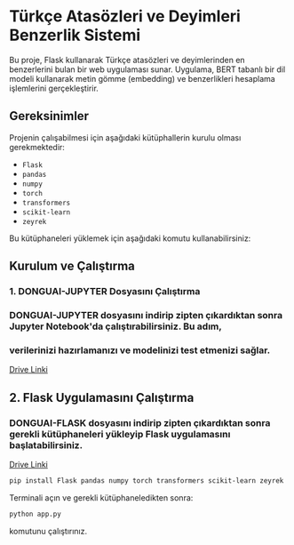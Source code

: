# Türkçe Atasözleri ve Deyimleri Benzerlik Sistemi

Bu proje, Flask kullanarak Türkçe atasözleri ve deyimlerinden en benzerlerini bulan bir web uygulaması sunar. Uygulama, BERT tabanlı bir dil modeli kullanarak metin gömme (embedding) ve benzerlikleri hesaplama işlemlerini gerçekleştirir.

## Gereksinimler

Projenin çalışabilmesi için aşağıdaki kütüphallerin kurulu olması gerekmektedir:

- `Flask`
- `pandas`
- `numpy`
- `torch`
- `transformers`
- `scikit-learn`
- `zeyrek`

Bu kütüphaneleri yüklemek için aşağıdaki komutu kullanabilirsiniz:
## Kurulum ve Çalıştırma
### 1. DONGUAI-JUPYTER Dosyasını Çalıştırma
### DONGUAI-JUPYTER dosyasını indirip zipten çıkardıktan sonra Jupyter Notebook'da çalıştırabilirsiniz. Bu adım,
### verilerinizi hazırlamanızı ve modelinizi test etmenizi sağlar.

[Drive Linki](https://drive.google.com/file/d/1VZr0ak5jEObaCcsqPnopvuQ4fCVvWM_t/view?usp=drive_link)

## 2. Flask Uygulamasını Çalıştırma
### DONGUAI-FLASK dosyasını indirip zipten çıkardıktan sonra gerekli kütüphaneleri yükleyip Flask uygulamasını başlatabilirsiniz.

[Drive Linki](https://drive.google.com/file/d/1Kx2PUP-uc97t17cZRIkJRA5CeyR6UqN7/view?usp=sharing)

```bash
pip install Flask pandas numpy torch transformers scikit-learn zeyrek
```

Terminali açın ve gerekli kütüphaneledikten sonra:
```bash
python app.py
```
komutunu çalıştırınız. 



